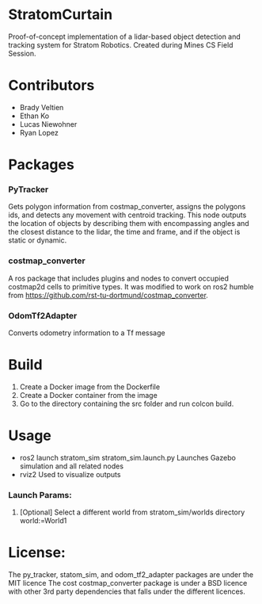 # StratomCurtain
Proof-of-concept implementation of a lidar-based object detection and tracking system for Stratom Robotics. Created during Mines CS Field Session.

# Contributors
- Brady Veltien
- Ethan Ko
- Lucas Niewohner
- Ryan Lopez

# Packages

### PyTracker
Gets polygon information from costmap_converter, assigns the polygons ids, and detects any movement with centroid tracking.
This node outputs the location of objects by describing them with encompassing angles and the closest distance to the lidar, the time and frame, and if the object is static or dynamic.

### costmap_converter
A ros package that includes plugins and nodes to convert occupied costmap2d cells to primitive types.
It was modified to work on ros2 humble from https://github.com/rst-tu-dortmund/costmap_converter.

### OdomTf2Adapter
Converts odometry information to a Tf message


# Build
1. Create a Docker image from the Dockerfile
2. Create a Docker container from the image
3. Go to the directory containing the src folder and run colcon build.


# Usage
* ros2 launch stratom_sim stratom_sim.launch.py
    Launches Gazebo simulation and all related nodes
* rviz2
    Used to visualize outputs

### Launch Params:
1. [Optional] Select a different world from stratom_sim/worlds directory<br />
world:=World1

# License:
The py_tracker, statom_sim, and odom_tf2_adapter packages are under the MIT licence
The cost costmap_converter package is under a BSD licence with other 3rd party dependencies that falls under the different licences.
